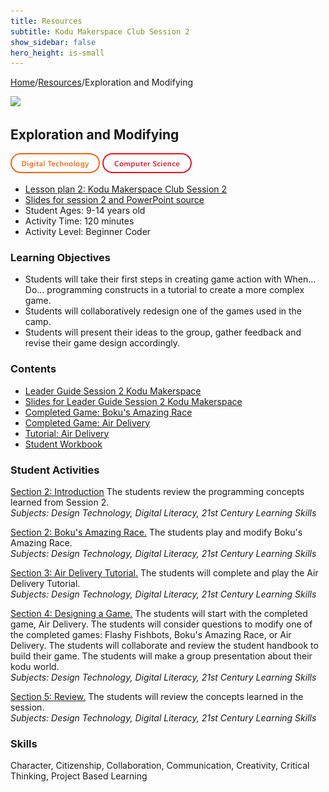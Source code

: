 ```yaml
---
title: Resources
subtitle: Kodu Makerspace Club Session 2
show_sidebar: false
hero_height: is-small
---
```


[Home](..)/[Resources](.)/Exploration and Modifying

[![](https://www.kodugamelab.com/API/Thumbnail?world=3M1kkWjzb0ateucfWn9LcQ==)](https://worlds.kodugamelab.com/world/3M1kkWjzb0ateucfWn9LcQ==)

## Exploration and Modifying
![Digital Technology](dt.png) ![Computer Science](cs.png)

* [Lesson plan 2: Kodu Makerspace Club Session 2](LG_Session_2_KODU_Makerspace.pdf)
* [Slides for session 2 and PowerPoint source](PPT_Session2_Kodu_Makerspace1.pdf)
* Student Ages: 9-14 years old
* Activity Time: 120 minutes
* Activity Level: Beginner Coder

### Learning Objectives
* Students will take their first steps in creating game action with When… Do… programming constructs in a tutorial to create a more complex game.
* Students will collaboratively redesign one of the games used in the camp.
* Students will present their ideas to the group, gather feedback and revise their game design accordingly.

### Contents
* [Leader Guide Session 2 Kodu Makerspace](LG_Session_2_KODU_Makerspace.pdf)
* [Slides for Leader Guide Session 2 Kodu Makerspace]()
* [Completed Game: Boku's Amazing Race](PPT_Session2_Kodu_Makerspace1.pdf)
* [Completed Game: Air Delivery](http://worlds.kodugamelab.com/world/3M1kkWjzb0ateucfWn9LcQ==)
* [Tutorial: Air Delivery](http://worlds.kodugamelab.com/world/yYHLLX5_SEerL6HIiQEPbQ==)
* [Student Workbook](Student_Workbook_Kodu_Makerspace_Camp.pdf)

### Student Activities
[Section 2: Introduction](LG_Session_2_KODU_Makerspace.pdf#page=8)
The students review the programming concepts learned from Session 2.<br>
*Subjects: Design Technology, Digital Literacy, 21st Century Learning Skills*

[Section 2: Boku's Amazing Race.](LG_Session_2_KODU_Makerspace.pdf#page=12)
The students play and modify Boku's Amazing Race.<br>
*Subjects: Design Technology, Digital Literacy, 21st Century Learning Skills*

[Section 3: Air Delivery Tutorial.](LG_Session_2_KODU_Makerspace.pdf#page=17)
The students will complete and play the Air Delivery Tutorial.<br>
*Subjects: Design Technology, Digital Literacy, 21st Century Learning Skills*

[Section 4: Designing a Game.](LG_Session_2_KODU_Makerspace.pdf#page=21)
The students will start with the completed game, Air Delivery. The students will consider questions to modify one of the completed games: Flashy Fishbots, Boku's Amazing Race, or Air Delivery. The students will collaborate and review the student handbook to build their game. The students will make a group presentation about their kodu world.<br>
*Subjects: Design Technology, Digital Literacy, 21st Century Learning Skills*

[Section 5: Review.](LG_Session_2_KODU_Makerspace.pdf#page=28)
The students will review the concepts learned in the session.<br>
*Subjects: Design Technology, Digital Literacy, 21st Century Learning Skills*

### Skills
Character,
Citizenship,
Collaboration,
Communication,
Creativity,
Critical Thinking,
Project Based Learning 

    